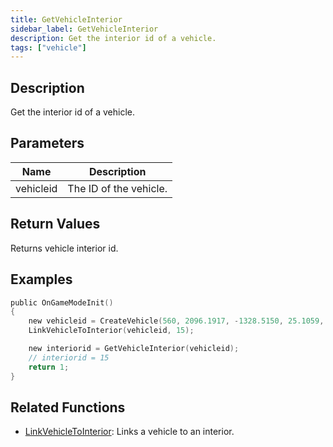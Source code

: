 ```yaml
---
title: GetVehicleInterior
sidebar_label: GetVehicleInterior
description: Get the interior id of a vehicle.
tags: ["vehicle"]
---
```


<VersionWarn version='omp v1.1.0.2612' />

## Description

Get the interior id of a vehicle.

## Parameters

| Name      | Description            |
|-----------|------------------------|
| vehicleid | The ID of the vehicle. |

## Return Values

Returns vehicle interior id.

## Examples

```c
public OnGameModeInit()
{
    new vehicleid = CreateVehicle(560, 2096.1917, -1328.5150, 25.1059, 0.0000, 6, 0, 100);
    LinkVehicleToInterior(vehicleid, 15);

    new interiorid = GetVehicleInterior(vehicleid);
    // interiorid = 15
    return 1;
}
```

## Related Functions

- [LinkVehicleToInterior](LinkVehicleToInterior): Links a vehicle to an interior.

